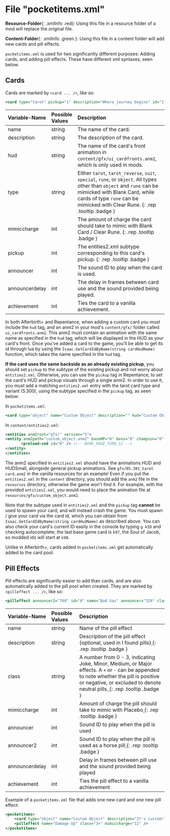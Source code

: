 # File "pocketitems.xml"

**Resource-Folder**{: .xmlInfo .red}: Using this file in a resource folder of a mod will replace the original file.

**Content-Folder**{: .xmlInfo .green }: Using this file in a content folder will add new cards and pill effects.

`pocketitems.xml` is used for two significantly different purposes: Adding cards, and adding pill effects. These have different xml syntaxes, seen below.

## Cards

Cards are marked by `<card ... />`, like so:


```xml
<card type="tarot" pickup="1" description="Where journey begins" id="1" name="0 - The Fool" announcer="375" announcerdelay="60" mimiccharge="2" />
```


| Variable-Name | Possible Values | Description |
|:--|:--|:--|
|name|string|The name of the card.|
|description|string|The description of the card.|
|hud|string|The name of the card's front animation in `content/gfx/ui_cardfronts.anm2`, which is only used in mods.|
|type|string|Either `tarot`, `tarot_reverse`, `suit`, `special`, `rune`, or `object`. All types other than `object` and `rune` can be mimicked with Blank Card, while cards of type `rune` can be mimicked with Clear Rune. [ ](#){: .rep .tooltip .badge }|
|mimiccharge|int|The amount of charge the card should take to mimic with Blank Card / Clear Rune. [ ](#){: .rep .tooltip .badge }|
|pickup|int|The entities2.xml subtype corresponding to this card's pickup. [ ](#){: .rep .tooltip .badge }|
|announcer|int|The sound ID to play when the card is used.|
|announcerdelay|int|The delay in frames between card use and the sound provided being played.|
|achievement|int|Ties the card to a vanilla achievement.|

In both Afterbirth+ and Repentance, when adding a custom card you must include the `hud` tag, and an anm2 in your mod's `content/gfx/` folder called `ui_cardfronts.anm2`. This anm2 must contain an animation with the same name as specified in the `hud` tag, which will be displayed in the HUD as your card's front. Once you've added a card to the game, you'll be able to get its id through lua by using the `Isaac.GetCardIdByName(string cardHudName)` function, which takes the name specified in the `hud` tag.

**If the card uses the same backside as an already existing pickup**, you should set `pickup` to the subtype of the existing pickup and not worry about `entities2.xml`. Otherwise, you can use the `pickup` tag in Repentance, to set the card's HUD and pickup visuals through a single anm2. In order to use it, you must add a matching `entities2.xml` entry with the tarot card type and variant (5.300), using the subtype specified in the `pickup` tag, as seen below:


In `pocketitems.xml`:
```xml
<card type="object" name="Custom Object" description="" hud="Custom Object" pickup="160"/>
```


In `content/entities2.xml`:
```xml
<entities anm2root="gfx/" version="5">
<entity anm2path="custom_object.anm2" baseHP="0" boss="0" champion="0" collisionDamage="0" collisionMass="3" collisionRadius="12" friction="1" id="5" name="Custom Object" numGridCollisionPoints="24" shadowSize="16" stageHP="0" variant="300" subtype="160">
	   <preload-snd id="8" /> <!-- BOOK_PAGE_TURN_12 -->
</entity>
</entities>
```


The anm2 specified in `entities2.xml` should have the animations HUD and HUDSmall, alongside general pickup animations. See `gfx/05.301_tarot card.anm2` in the vanilla resources for an example! Even if you put the `entities2.xml` in the `content` directory, you should add the `anm2` file in the `resources` directory, otherwise the game won't find it. For example, with the provided `entities2.xml`, you would need to place the animation file at `resources/gfx/custom_object.anm2`.

Note that the subtype used in `entities2.xml` and the `pickup` tag **cannot** be used to spawn your card, and will instead crash the game. You must spawn / give your card via the card id, which you can obtain from `Isaac.GetCardIdByName(string cardHudName)` as described above. You can also check your card's current ID easily in the console by typing `g kID` and checking autocomplete; the last base game card is `k97`, the Soul of Jacob, so modded ids will start at `k98`.

Unlike in Afterbirth+, cards added in `pocketitems.xml` get automatically added to the card pool.

## Pill Effects

Pill effects are significantly easier to add than cards, and are also automatically added to the pill pool when created. They are marked by `<pilleffect ... />`, like so:

```xml
<pilleffect announcer2="760" id="0" name="Bad Gas" announcer="328" class="1+" mimiccharge="1" />
```


| Variable-Name | Possible Values | Description |
|:--|:--|:--|
|name|string|Name of the pill effect|
|description|string|Description of the pill effect (optional, used in I found pills)[ ](#){: .rep .tooltip .badge }|
|class|string|A number from 0 - 3, indicating Joke, Minor, Medium, or Major effects. A `+` or `-` can be appended to note whether the pill is positive or negative, or excluded to denote neutral pills.[ ](#){: .rep .tooltip .badge }|
|mimiccharge|int|Amount of charge the pill should take to mimic with Placebo[ ](#){: .rep .tooltip .badge }|
|announcer|int|Sound ID to play when the pill is used|
|announcer2|int|Sound ID to play when the pill is used as a horse pill[ ](#){: .rep .tooltip .badge }|
|announcerdelay|int|Delay in frames between pill use and the sound provided being played|
|achievement|int|Ties the pill effect to a vanilla achievement|


Example of a `pocketitems.xml` file that adds one new card and one new pill effect:

```xml
<pocketitems>
    <card type="object" name="Custom Object" description="It's custom!" hud="Custom Object" pickup="160"/>
    <pilleffect name="Damage Up" class="3+" mimiccharge="12" />
</pocketitems>
```
